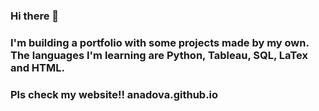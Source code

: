 ### Hi there 👋
### I'm building a portfolio with some projects made by  my own. The languages I'm learning are Python, Tableau, SQL, LaTex and HTML.
### Pls check my website!! anadova.github.io 
<!--
**anadova/anadova** is a ✨ _special_ ✨ repository because its `README.md` (this file) appears on your GitHub profile.

Here are some ideas to get you started:

- 🔭 I’m currently working on ...
- 🌱 I’m currently learning ...
- 👯 I’m looking to collaborate on ...
- 🤔 I’m looking for help with ...
- 💬 Ask me about ...
- 📫 How to reach me: ...
- 😄 Pronouns: ...
- ⚡ Fun fact: ...
-->
